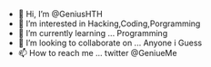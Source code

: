 - 👋 Hi, I’m @GeniusHTH
- 👀 I’m interested in Hacking,Coding,Porgramming
- 🌱 I’m currently learning ... Programming
- 💞️ I’m looking to collaborate on ... Anyone i Guess
- 📫 How to reach me ... twitter @GeniueMe

<!---
GeniusHTH/GeniusHTH is a ✨ special ✨ repository because its `README.md` (this file) appears on your GitHub profile.
You can click the Preview link to take a look at your changes.
--->
